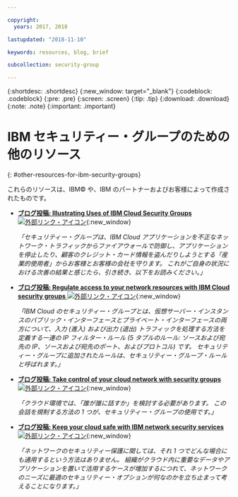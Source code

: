 ```yaml
---

copyright:
  years: 2017, 2018

lastupdated: "2018-11-10"

keywords: resources, blog, brief

subcollection: security-group

---
```


{:shortdesc: .shortdesc}
{:new_window: target="_blank"}
{:codeblock: .codeblock}
{:pre: .pre}
{:screen: .screen}
{:tip: .tip}
{:download: .download}
{:note: .note}
{:important: .important}

# IBM セキュリティー・グループのための他のリソース
{: #other-resources-for-ibm-security-groups}

これらのリソースは、IBM© や、IBM のパートナーおよびお客様によって作成されたものです。

* [**ブログ投稿: Illustrating Uses of IBM Cloud Security Groups** ![外部リンク・アイコン](../../icons/launch-glyph.svg "外部リンク・アイコン")](https://www.ibm.com/blogs/bluemix/2018/05/illustrating-uses-ibm-cloud-security-groups/){:new_window}

    *「セキュリティー・グループは、IBM Cloud アプリケーションを不正なネットワーク・トラフィックからファイアウォールで防御し、アプリケーションを停止したり、顧客のクレジット・カード情報を盗んだりしようとする「産業的使用者」からお客様とお客様の会社を守ります。 これがご自身の状況における次善の結果と感じたら、引き続き、以下をお読みください。」*

* [**ブログ投稿: Regulate access to your network resources with IBM Cloud security groups** ![外部リンク・アイコン](../../icons/launch-glyph.svg "外部リンク・アイコン")](https://www.ibm.com/blogs/bluemix/2017/09/network-security-groups/){:new_window}

    *「IBM Cloud のセキュリティー・グループとは、仮想サーバー・インスタンスのパブリック・インターフェースとプライベート・インターフェースの両方について、入力 (進入) および出力 (退出) トラフィックを処理する方法を定義する一連の IP フィルター・ルール (5 タプルのルール: ソースおよび宛先の IP、ソースおよび宛先のポート、およびプロトコル) です。 セキュリティー・グループに追加されたルールは、セキュリティー・グループ・ルールと呼ばれます。」*

* [**ブログ投稿: Take control of your cloud network with security groups** ![外部リンク・アイコン](../../icons/launch-glyph.svg "外部リンク・アイコン")](https://www.ibm.com/blogs/bluemix/2017/11/security-groups/){:new_window}

    *「クラウド環境では、「誰が誰に話すか」を検討する必要があります。 この会話を規制する方法の 1 つが、セキュリティー・グループの使用です。」*

* [**ブログ投稿: Keep your cloud safe with IBM network security services** ![外部リンク・アイコン](../../icons/launch-glyph.svg "外部リンク・アイコン")](https://www.ibm.com/blogs/bluemix/2017/09/keep-cloud-safe-ibm-network-security-services/){:new_window}

    *「ネットワークのセキュリティー保護に関しては、それ 1 つでどんな場合にも通用するという方法はありません。 組織がクラウド内に重要なデータやアプリケーションを置いて活用するケースが増加するにつれて、ネットワークのニーズに最適のセキュリティー・オプションが何なのかを立ち止まって考えることになります。」*
